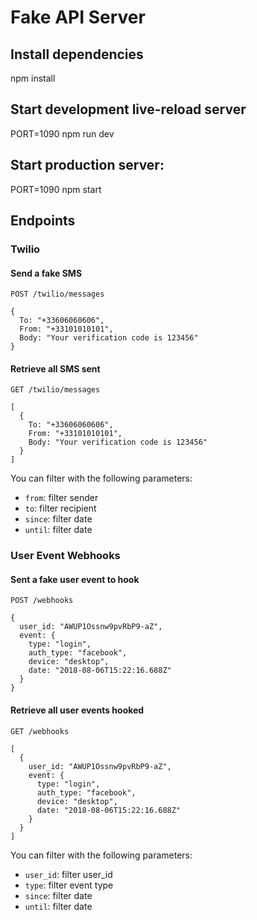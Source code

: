 # Fake API Server


## Install dependencies
npm install

## Start development live-reload server
PORT=1090 npm run dev

## Start production server:
PORT=1090 npm start

## Endpoints

### Twilio

#### Send a fake SMS

```
POST /twilio/messages

{
  To: "+33606060606",
  From: "+33101010101",
  Body: "Your verification code is 123456"
}
```

#### Retrieve all SMS sent

```
GET /twilio/messages

[
  {
    To: "+33606060606",
    From: "+33101010101",
    Body: "Your verification code is 123456"
  }
]
```

You can filter with the following parameters:

 * `from`: filter sender
 * `to`: filter recipient
 * `since`: filter date
 * `until`: filter date

### User Event Webhooks

#### Sent a fake user event to hook

```
POST /webhooks

{
  user_id: "AWUP1Ossnw9pvRbP9-aZ",
  event: {
    type: "login",
    auth_type: "facebook",
    device: "desktop",
    date: "2018-08-06T15:22:16.688Z"
  }
}
```

#### Retrieve all user events hooked

```
GET /webhooks

[
  {
    user_id: "AWUP1Ossnw9pvRbP9-aZ",
    event: {
      type: "login",
      auth_type: "facebook",
      device: "desktop",
      date: "2018-08-06T15:22:16.688Z"
    }
  }
]
```

You can filter with the following parameters:

 * `user_id`: filter user_id
 * `type`: filter event type
 * `since`: filter date
 * `until`: filter date
